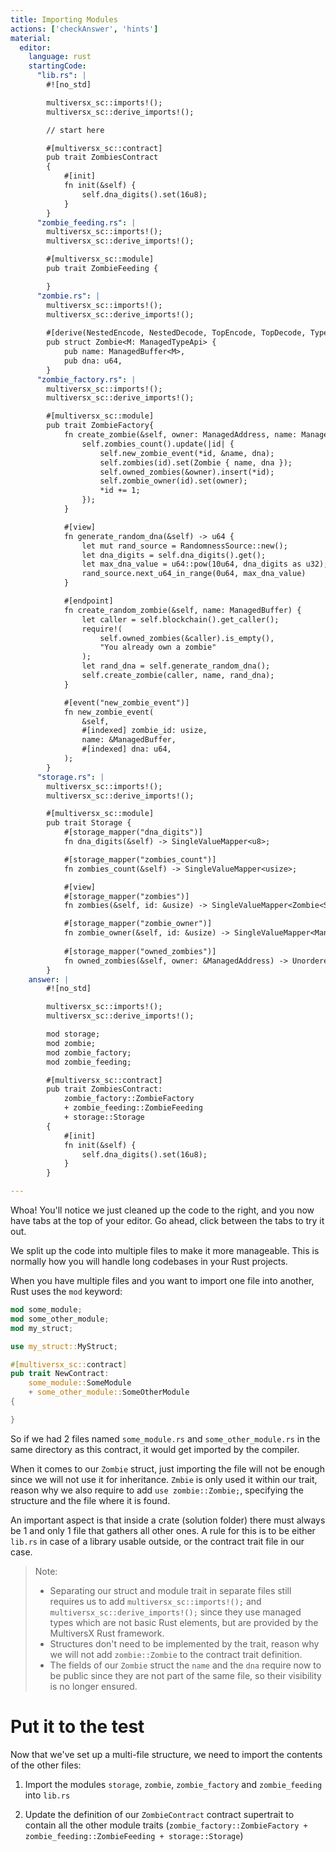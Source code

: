 ```yaml
---
title: Importing Modules
actions: ['checkAnswer', 'hints']
material:
  editor:
    language: rust
    startingCode:
      "lib.rs": |
        #![no_std]

        multiversx_sc::imports!();
        multiversx_sc::derive_imports!();

        // start here

        #[multiversx_sc::contract]
        pub trait ZombiesContract
        {
            #[init]
            fn init(&self) {
                self.dna_digits().set(16u8);
            }
        }
      "zombie_feeding.rs": |
        multiversx_sc::imports!();
        multiversx_sc::derive_imports!();

        #[multiversx_sc::module]
        pub trait ZombieFeeding {

        }
      "zombie.rs": |
        multiversx_sc::imports!();
        multiversx_sc::derive_imports!();
        
        #[derive(NestedEncode, NestedDecode, TopEncode, TopDecode, TypeAbi)]
        pub struct Zombie<M: ManagedTypeApi> {
            pub name: ManagedBuffer<M>,
            pub dna: u64,
        }
      "zombie_factory.rs": |
        multiversx_sc::imports!();
        multiversx_sc::derive_imports!();

        #[multiversx_sc::module]
        pub trait ZombieFactory{
            fn create_zombie(&self, owner: ManagedAddress, name: ManagedBuffer, dna: u64) {
                self.zombies_count().update(|id| {
                    self.new_zombie_event(*id, &name, dna);
                    self.zombies(id).set(Zombie { name, dna });
                    self.owned_zombies(&owner).insert(*id);
                    self.zombie_owner(id).set(owner);
                    *id += 1;
                });
            }

            #[view]
            fn generate_random_dna(&self) -> u64 {
                let mut rand_source = RandomnessSource::new();
                let dna_digits = self.dna_digits().get();
                let max_dna_value = u64::pow(10u64, dna_digits as u32);
                rand_source.next_u64_in_range(0u64, max_dna_value)
            }

            #[endpoint]
            fn create_random_zombie(&self, name: ManagedBuffer) {
                let caller = self.blockchain().get_caller();
                require!(
                    self.owned_zombies(&caller).is_empty(),
                    "You already own a zombie"
                );
                let rand_dna = self.generate_random_dna();
                self.create_zombie(caller, name, rand_dna);
            }

            #[event("new_zombie_event")]
            fn new_zombie_event(
                &self,
                #[indexed] zombie_id: usize,
                name: &ManagedBuffer,
                #[indexed] dna: u64,
            );
        }
      "storage.rs": |
        multiversx_sc::imports!();
        multiversx_sc::derive_imports!();

        #[multiversx_sc::module]
        pub trait Storage {
            #[storage_mapper("dna_digits")]
            fn dna_digits(&self) -> SingleValueMapper<u8>;

            #[storage_mapper("zombies_count")]
            fn zombies_count(&self) -> SingleValueMapper<usize>;

            #[view]
            #[storage_mapper("zombies")]
            fn zombies(&self, id: &usize) -> SingleValueMapper<Zombie<Self::Api>>;

            #[storage_mapper("zombie_owner")]
            fn zombie_owner(&self, id: &usize) -> SingleValueMapper<ManagedAddress>;
            
            #[storage_mapper("owned_zombies")]
            fn owned_zombies(&self, owner: &ManagedAddress) -> UnorderedSetMapper<usize>;
        }
    answer: |
        #![no_std]

        multiversx_sc::imports!();
        multiversx_sc::derive_imports!();

        mod storage;
        mod zombie;
        mod zombie_factory;
        mod zombie_feeding;

        #[multiversx_sc::contract]
        pub trait ZombiesContract:
            zombie_factory::ZombieFactory
            + zombie_feeding::ZombieFeeding
            + storage::Storage
        {
            #[init]
            fn init(&self) {
                self.dna_digits().set(16u8);
            }
        }

---
```


Whoa! You'll notice we just cleaned up the code to the right, and you now have tabs at the top of your editor. Go ahead, click between the tabs to try it out.

We split up the code into multiple files to make it more manageable. This is normally how you will handle long codebases in your Rust projects.

When you have multiple files and you want to import one file into another, Rust uses the `mod` keyword:

```rust
mod some_module;
mod some_other_module;
mod my_struct;

use my_struct::MyStruct;

#[multiversx_sc::contract]
pub trait NewContract: 
    some_module::SomeModule
    + some_other_module::SomeOtherModule 
{

}
```

So if we had 2 files named `some_module.rs` and `some_other_module.rs` in the same directory as this contract, it would get imported by the compiler.

When it comes to our `Zombie` struct, just importing the file will not be enough since we will not use it for inheritance. `Zmbie` is only used it within our trait, reason why we also require to add `use zombie::Zombie;`, specifying the structure and the file where it is found.

An important aspect is that inside a crate (solution folder) there must always be 1 and only 1 file that gathers all other ones. A rule for this is to be either `lib.rs` in case of a library usable outside, or the contract trait file in our case.

> Note: 
> * Separating our struct and module trait in separate files still requires us to add `multiversx_sc::imports!();` and `multiversx_sc::derive_imports!();` since they use managed types which are not basic Rust elements, but are provided by the MultiversX Rust framework.
> * Structures don't need to be implemented by the trait, reason why we will not add `zombie::Zombie` to the contract trait definition.
> * The fields of our `Zombie` struct the `name` and the `dna` require now to be public since they are not part of the same file, so their visibility is no longer ensured.


# Put it to the test

Now that we've set up a multi-file structure, we need to import the contents of the other files:

1. Import the modules `storage`, `zombie`, `zombie_factory` and `zombie_feeding` into `lib.rs`
   
2. Update the definition of our `ZombieContract` contract supertrait to contain all the other module traits (`zombie_factory::ZombieFactory + zombie_feeding::ZombieFeeding + storage::Storage`)
